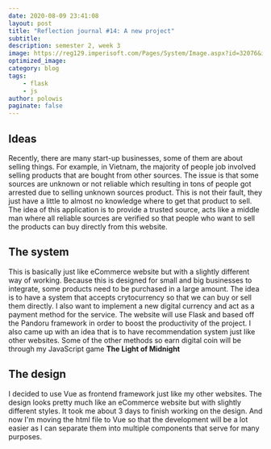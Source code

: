 ```yaml
---
date: 2020-08-09 23:41:08
layout: post
title: "Reflection journal #14: A new project"
subtitle:
description: semester 2, week 3
image: https://reg129.imperisoft.com/Pages/System/Image.aspx?id=32076&imgtype=1
optimized_image:
category: blog
tags:
    - flask
    - js
author: polowis
paginate: false
---
```


## Ideas

Recently, there are many start-up businesses, some of them are about selling things. For example, in Vietnam, the majority of people job involved selling products that are bought from other sources. The issue is that some sources are unknown or not reliable which resulting in tons of people got arrested due to selling unknown sources product. This is not their fault, they just have a little to almost no knowledge where to get that product to sell. The idea of this application is to provide a trusted source, acts like a middle man where all reliable sources are verified so that people who want to sell the products can buy directly from this website. 

## The system

This is basically just like eCommerce website but with a slightly different way of working. Because this is designed for small and big businesses to integrate, some products need to be purchased in a large amount. The idea is to have a system that accepts crytocurrency so that we can buy or sell them directly. I also want to implement a new digital currency and act as a payment method for the service. The website will use Flask and based off the Pandoru framework in order to boost the productivity of the project. I also came up with an idea that is to have recommendation system just like other websites. Some of the other methods so earn digital coin will be through my JavaScript game **The Light of Midnight**

## The design

I decided to use Vue as frontend framework just like my other websites. The design looks pretty much like an eCommerce website but with slightly different styles. It took me about 3 days to finish working on the design. And now I'm moving the html file to Vue so that the development will be a lot easier as I can separate them into multiple components that serve for many purposes. 

